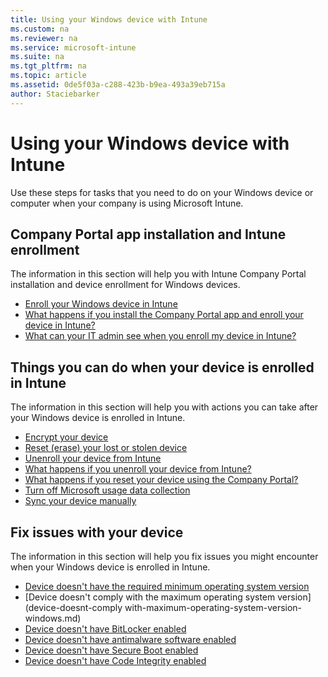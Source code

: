 ```yaml
---
title: Using your Windows device with Intune
ms.custom: na
ms.reviewer: na
ms.service: microsoft-intune
ms.suite: na
ms.tgt_pltfrm: na
ms.topic: article
ms.assetid: 0de5f03a-c288-423b-b9ea-493a39eb715a
author: Staciebarker
---
```

# Using your Windows device with Intune

Use these steps  for tasks that you need to do on your Windows device or computer when your company is using Microsoft Intune.

## Company Portal app installation and Intune enrollment

The information in this section will help you with Intune Company Portal installation and device enrollment for Windows devices.

- [Enroll your Windows device in Intune](enroll-your-device-in-intune-windows.md)</br>
- [What happens if you install the Company Portal app and enroll your device in Intune?](what-happens-if-you-install-the-company-portal-app-and-enroll-your-device-in-intune-windows.md)</br>
- [What can your IT admin see when you enroll my device in Intune?](what-can-your-it-administrator-see-when-you-enroll-your-device-in-intune-windows.md)

## Things you can do when your device is enrolled in Intune

The information in this section will help you with actions you can take after your Windows device is enrolled in Intune.

- [Encrypt your device](encrypt-your-device-windows.md)</br>
- [Reset (erase) your lost or stolen device](reset-erase-your-lost-or-stolen-device-windows.md)</br>
- [Unenroll your device from Intune](unenroll-your-device-from-intune-windows.md)</br>
- [What happens if you unenroll your device from Intune?](what-happens-if-you-unenroll-your-device-from-intune-windows.md)</br>
- [What happens if you reset your device using the Company Portal?](what-happens-if-you-reset-your-device-using-the-company-portal-windows.md)</br>
- [Turn off Microsoft usage data collection](turn-off-microsoft-usage-data-collection-windows.md)</br>
- [Sync your device manually](sync-your-device-manually-windows.md)

## Fix issues with your device

The information in this section will help you fix issues you might encounter when your Windows device is enrolled in Intune.

- [Device doesn't have the required minimum operating system version](device-doesnt-have-the-required-minimum-operating-system-version-windows.md)</br>
- [Device doesn't comply with the maximum operating system version](device-doesnt-comply with-maximum-operating-system-version-windows.md)</br>
- [Device doesn't have BitLocker enabled](device-doesnt-have-bitlocker-enabled-windows.md)</br>
- [Device doesn't have antimalware software enabled](device-doesnt-have-antimalware-software-enabled-windows.md)</br>
- [Device doesn't have Secure Boot enabled](device-doesnt-have-secure-boot-enabled-windows.md)</br>
- [Device doesn't have Code Integrity enabled](device-doesnt-have-code-integrity-enabled-windows.md)



